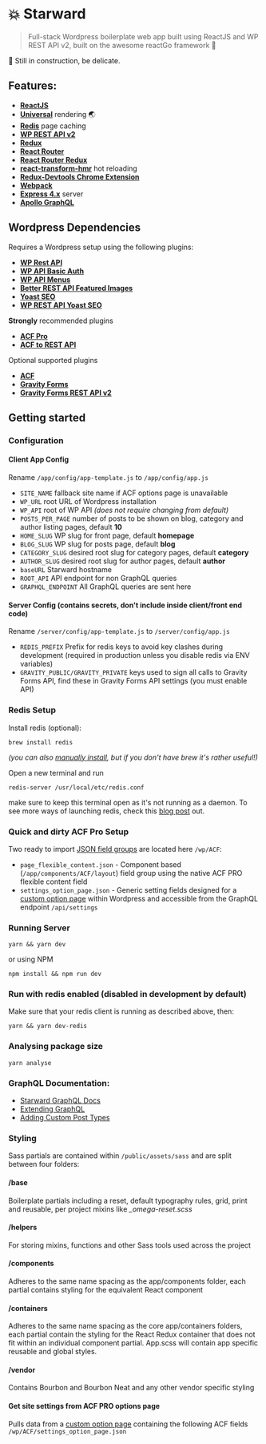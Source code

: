 # :boom: Starward

> Full-stack Wordpress boilerplate web app built using ReactJS and WP REST API v2, built on the awesome reactGo framework  :tada:

:construction: Still in construction, be delicate.

## Features:
- [**ReactJS**](https://facebook.github.io/react/)
- [**Universal**](https://medium.com/@ghengeveld/isomorphism-vs-universal-javascript-4b47fb481beb#.4x2t3jlmx) rendering :earth_asia:
- [**Redis**](https://redis.io/) page caching
- [**WP REST API v2**](http://v2.wp-api.org/)
- [**Redux**](https://github.com/reactjs/redux)
- [**React Router**](https://github.com/reactjs/react-router)
- [**React Router Redux**](https://github.com/reactjs/react-router-redux)
- [**react-transform-hmr**](https://github.com/gaearon/react-transform-hmr) hot reloading
- [**Redux-Devtools Chrome Extension**](https://github.com/zalmoxisus/redux-devtools-extension)
- [**Webpack**](https://github.com/webpack/webpack)
- [**Express 4.x**](https://expressjs.com/en/api.html) server
- [**Apollo GraphQL**](http://apollodata.com)

## Wordpress Dependencies
Requires a Wordpress setup using the following plugins:
- [**WP Rest API**](https://en-au.wordpress.org/plugins/rest-api/)
- [**WP API Basic Auth**](https://github.com/WP-API/Basic-Auth)
- [**WP API Menus**](https://en-au.wordpress.org/plugins/wp-api-menus/)
- [**Better REST API Featured Images**](https://en-au.wordpress.org/plugins/better-rest-api-featured-images/)
- [**Yoast SEO**](https://yoast.com/wordpress/plugins/seo/)
- [**WP REST API Yoast SEO**](https://en-au.wordpress.org/plugins/wp-api-yoast-meta/)

**Strongly** recommended plugins
- [**ACF Pro**](https://www.advancedcustomfields.com/pro/)
- [**ACF to REST API**](https://en-au.wordpress.org/plugins/acf-to-rest-api/)

Optional supported plugins
- [**ACF**](https://www.advancedcustomfields.com/)
- [**Gravity Forms**](http://www.gravityforms.com/)
- [**Gravity Forms REST API v2**](https://www.gravityhelp.com/gravity-forms-rest-api-v2-beta-2-released/)

## Getting started

### Configuration
#### Client App Config
Rename `/app/config/app-template.js` to `/app/config/app.js`

- `SITE_NAME` fallback site name if ACF options page is unavailable
- `WP_URL` root URL of Wordpress installation
- `WP_API` root of WP API *(does not require changing from default)*
- `POSTS_PER_PAGE` number of posts to be shown on blog, category and author listing pages, default **10**
- `HOME_SLUG` WP slug for front page, default **homepage**
- `BLOG_SLUG` WP slug for posts page, default **blog**
- `CATEGORY_SLUG` desired root slug for category pages, default **category**
- `AUTHOR_SLUG` desired root slug for author pages, default **author**
- `baseURL` Starward hostname
- `ROOT_API` API endpoint for non GraphQL queries
- `GRAPHQL_ENDPOINT` All GraphQL queries are sent here


#### Server Config (contains secrets, don't include inside client/front end code)
Rename `/server/config/app-template.js` to `/server/config/app.js`
- `REDIS_PREFIX` Prefix for redis keys to avoid key clashes during development (required in production unless you disable redis via ENV variables)
- `GRAVITY_PUBLIC/GRAVITY_PRIVATE` keys used to sign all calls to Gravity Forms API, find these in Gravity Forms API settings (you must enable API)

### Redis Setup

Install redis (optional):

`brew install redis`

*(you can also [manually install](https://redis.io/topics/quickstart), but if you don't have brew it's rather useful!)*

Open a new terminal and run

`redis-server /usr/local/etc/redis.conf`

make sure to keep this terminal open as it's not running as a daemon. To see more ways of launching redis, check this [blog post](https://medium.com/@petehouston/install-and-config-redis-on-mac-os-x-via-homebrew-eb8df9a4f298) out.

### Quick and dirty ACF Pro Setup

Two ready to import [JSON field groups](https://support.advancedcustomfields.com/forums/topic/import-export-fields-groups/) are located here `/wp/ACF`:

- `page_flexible_content.json` - Component based (`/app/components/ACF/layout`) field group using the native ACF PRO flexible content field
- `settings_option_page.json` - Generic setting fields designed for a [custom option page](https://www.advancedcustomfields.com/resources/options-page/) within Wordpress and accessible from the GraphQL endpoint `/api/settings`

### Running Server
`yarn && yarn dev`

or using NPM

`npm install && npm run dev`

### Run with redis enabled (disabled in development by default)

Make sure that your redis client is running as described above, then:

`yarn && yarn dev-redis`

### Analysing package size

`yarn analyse`

### GraphQL Documentation:
- [Starward GraphQL Docs](docs/starward-graphql.md)
- [Extending GraphQL](docs/extending-graphql.md)
- [Adding Custom Post Types](docs/adding-custom-post-types.md)

### Styling

Sass partials are contained within `/public/assets/sass` and are split between four folders:

#### /base

Boilerplate partials including a reset, default typography rules, grid, print and reusable, per project mixins like *_omega-reset.scss*

#### /helpers

For storing mixins, functions and other Sass tools used across the project

#### /components

Adheres to the same name spacing as the app/components folder, each partial contains styling for the equivalent React component

#### /containers

Adheres to the same name spacing as the core app/containers folders, each partial contain the styling for the React Redux container that does not fit within an individual component partial. App.scss will contain app specific reusable and global styles.

#### /vendor

Contains Bourbon and Bourbon Neat and any other vendor specific styling

#### Get site settings from ACF PRO options page

Pulls data from a [custom option page](https://www.advancedcustomfields.com/resources/options-page/) containing the following ACF fields `/wp/ACF/settings_option_page.json`
